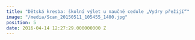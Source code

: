 ```yaml
---
title: "Dětská kresba: školní výlet u naučné cedule „Vydry přežijí“"
image: "/media/Scan_20150511_105455_1400.jpg"
position: 5
date: 2016-04-14 12:27:29.000000000 Z
---
```

